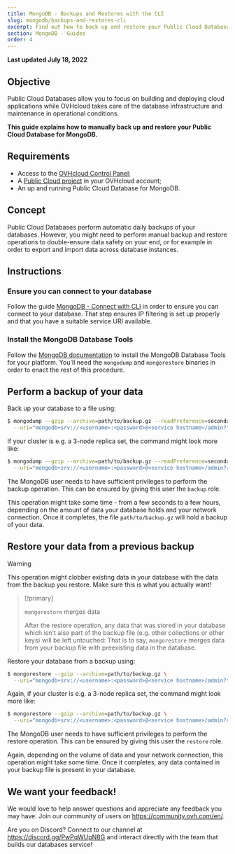 ```yaml
---
title: MongoDB - Backups and Restores with the CLI
slug: mongodb/backups-and-restores-cli
excerpt: Find out how to back up and restore your Public Cloud Databases for MongoDB database using the CLI
section: MongoDB - Guides
order: 4
---
```


**Last updated July 18, 2022**

## Objective

Public Cloud Databases allow you to focus on building and deploying cloud applications while OVHcloud takes care of the database infrastructure and maintenance in operational conditions.

**This guide explains how to manually back up and restore your Public Cloud Database for MongoDB.**

## Requirements

- Access to the [OVHcloud Control Panel](https://www.ovh.com/auth/?action=gotomanager&from=https://www.ovh.co.uk/&ovhSubsidiary=GB);
- A [Public Cloud project](https://www.ovhcloud.com/en-gb/public-cloud/) in your OVHcloud account;
- An up and running Public Cloud Database for MongoDB.

## Concept

Public Cloud Databases perform automatic daily backups of your databases. However, you might need to perform manual backup and restore operations to double-ensure data safety on your end, or for example in order to export and import data across database instances.

## Instructions

### Ensure you can connect to your database

Follow the guide [MongoDB - Connect with CLI](https://docs.ovh.com/gb/en/publiccloud/databases/mongodb/connect-cli/) in order to ensure you can connect to your database. That step ensures IP filtering is set up properly and that you have a suitable service URI available.

### Install the MongoDB Database Tools

Follow the [MongoDB documentation](https://docs.mongodb.com/database-tools/) to install the MongoDB Database Tools for your platform. You'll need the `mongodump` and `mongorestore` binaries in order to enact the rest of this procedure.

## Perform a backup of your data

Back up your database to a file using:

```bash
$ mongodump --gzip --archive=path/to/backup.gz --readPreference=secondaryPreferred \
  --uri="mongodb+srv://<username>:<password>@<service hostname>/admin?tls=true"
```

If your cluster is e.g. a 3-node replica set, the command might look more like: 

```bash
$ mongodump --gzip --archive=path/to/backup.gz --readPreference=secondaryPreferred \
  --uri="mongodb+srv://<username>:<password>@<service hostname>/admin?replicaSet=replicaset&tls=true"
```

The MongoDB user needs to have sufficient privileges to perform the backup operation. This can be ensured by giving this user the `backup` role. 

This operation might take some time - from a few seconds to a few hours, depending on the amount of data your database holds and your network connection. Once it completes, the file `path/to/backup.gz` will hold a backup of your data.

## Restore your data from a previous backup

> [!warning]
>
> This operation might clobber existing data in your database with the data from the backup you restore. Make sure this is what you actually want!
>

> [!primary]
>
> `mongorestore` merges data
>
> After the restore operation, any data that was stored in your database which isn't also part of the backup file (e.g. other collections or other keys) will be left untouched: That is to say, `mongorestore` merges data from your backup file with preexisting data in the database.
> 

Restore your database from a backup using:

```bash
$ mongorestore --gzip --archive=path/to/backup.gz \
  --uri="mongodb+srv://<username>:<password>@<service hostname>/admin?tls=true"
```

Again, if your cluster is e.g. a 3-node replica set, the command might look more like:

```bash
$ mongorestore --gzip --archive=path/to/backup.gz \
  --uri="mongodb+srv://<username>:<password>@<service hostname>/admin?replicaSet=replicaset&tls=true"
```

The MongoDB user needs to have sufficient privileges to perform the restore operation. This can be ensured by giving this user the `restore` role.

Again, depending on the volume of data and your network connection, this operation might take some time. Once it completes, any data contained in your backup file is present in your database.

## We want your feedback!

We would love to help answer questions and appreciate any feedback you may have. Join our community of users on <https://community.ovh.com/en/>.

Are you on Discord? Connect to our channel at <https://discord.gg/PwPqWUpN8G> and interact directly with the team that builds our databases service!
